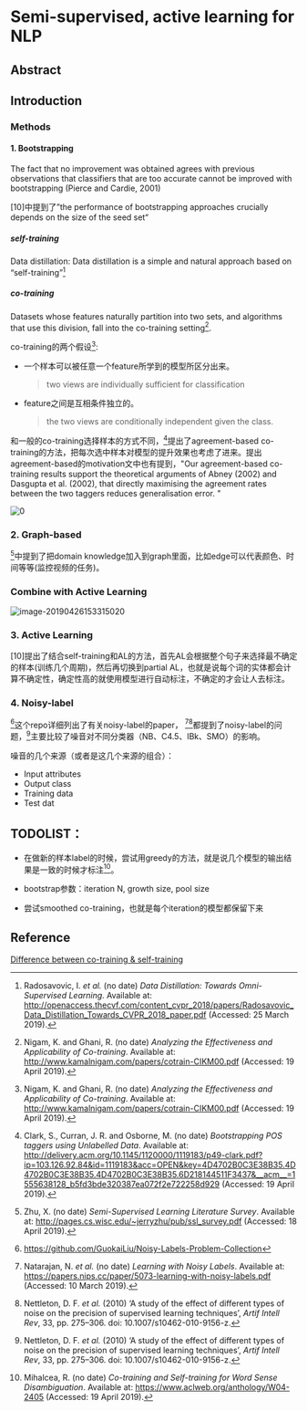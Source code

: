 # Semi-supervised, active learning for NLP

## Abstract



## Introduction



### Methods

#### 1. Bootstrapping



The fact that no improvement was obtained agrees with previous observations that classifiers that are too accurate cannot be improved with bootstrapping (Pierce and Cardie, 2001)

[10]中提到了”the performance of bootstrapping approaches crucially depends on the size of the seed set“

##### self-training

Data distillation: Data distillation is a simple and natural approach based on “self-training”[^1]



##### co-training

Datasets whose features naturally partition into two sets, and algorithms that use this division, fall into the co-training setting[^3].

co-training的两个假设[^3]:

- 一个样本可以被任意一个feature所学到的模型所区分出来。

  > two views are individually sufficient for classification
- feature之间是互相条件独立的。

  > the two views are conditionally independent given the class.

和一般的co-training选择样本的方式不同，[^4]提出了agreement-based co-training的方法，把每次选中样本对模型的提升效果也考虑了进来。提出agreement-based的motivation文中也有提到，"Our agreement-based co-training results support the theoretical arguments of Abney (2002) and Dasgupta et al. (2002), that directly maximising the agreement rates between the two taggers reduces generalisation error. "

![0](https://ws4.sinaimg.cn/large/006tNc79ly1g2g1k05zjbj30d908k0ud.jpg)



### 2. Graph-based

 [^6]中提到了把domain knowledge加入到graph里面，比如edge可以代表颜色、时间等等(监控视频的任务)。

### Combine with Active Learning

![image-20190426153315020](https://ws4.sinaimg.cn/large/006tNc79ly1g2g2mojmmpj30fr07ndgm.jpg)





### 3. Active Learning

[10]提出了结合self-training和AL的方法，首先AL会根据整个句子来选择最不确定的样本(训练几个周期)，然后再切换到partial AL，也就是说每个词的实体都会计算不确定性，确定性高的就使用模型进行自动标注，不确定的才会让人去标注。



### 4. Noisy-label

 [^13]这个repo详细列出了有关noisy-label的paper， [^11][^12]都提到了noisy-label的问题，[^12]主要比较了噪音对不同分类器（NB、C4.5、IBk、SMO）的影响。

噪音的几个来源（或者是这几个来源的组合）：

- Input attributes
- Output class
- Training data
- Test dat



## TODOLIST：

- 在做新的样本label的时候，尝试用greedy的方法，就是说几个模型的输出结果是一致的时候才标注[^2]。

- bootstrap参数：iteration N, growth size, pool size

- 尝试smoothed co-training，也就是每个iteration的模型都保留下来

  

## Reference



[Difference between co-training & self-training](https://www.quora.com/Whats-the-difference-between-co-training-and-self-training-in-semi-supervised-learning-2)



[^1]: Radosavovic, I. *et al.* (no date) *Data Distillation: Towards Omni-Supervised Learning*. Available at: http://openaccess.thecvf.com/content_cvpr_2018/papers/Radosavovic_Data_Distillation_Towards_CVPR_2018_paper.pdf (Accessed: 25 March 2019).

[^2 ]: Mihalcea, R. (no date) *Co-training and Self-training for Word Sense Disambiguation*. Available at: https://www.aclweb.org/anthology/W04-2405 (Accessed: 19 April 2019).
[^3]:Nigam, K. and Ghani, R. (no date) *Analyzing the Effectiveness and Applicability of Co-training*. Available at: http://www.kamalnigam.com/papers/cotrain-CIKM00.pdf (Accessed: 19 April 2019).
[^4]: Clark, S., Curran, J. R. and Osborne, M. (no date) *Bootstrapping POS taggers using Unlabelled Data*. Available at: http://delivery.acm.org/10.1145/1120000/1119183/p49-clark.pdf?ip=103.126.92.84&id=1119183&acc=OPEN&key=4D4702B0C3E38B35.4D4702B0C3E38B35.4D4702B0C3E38B35.6D218144511F3437&__acm__=1555638128_b5fd3bde320387ea072f2e722258d929 (Accessed: 19 April 2019).
[^5]:http://www.cs.upc.edu/~horacio/snlp/bootstrapping-slides2012.pdf  不错的一个PPT
[^6]:Zhu, X. (no date) *Semi-Supervised Learning Literature Survey*. Available at: http://pages.cs.wisc.edu/~jerryzhu/pub/ssl_survey.pdf (Accessed: 18 April 2019).
[^7 ]: (bootstrap相关的很好的blog)[http://ruder.io/semi-supervised/index.html#selfensembling]

[^8]: Edu, M., Minton, S. and Knoblock, C. A. (no date) Active + Semi-Supervised Learning = Robust Multi-View Learning Ion Muslea. Available at: http://usc-isi-i2.github.io/papers/muslea02-icml-robust.pdf (Accessed: 26 April 2019).
[^9]: A two-phase hybrid of semi-supervised and active learning approach for sequence labeling 没找到下载的地方
[^10]: Tomanek, K. and Hahn, U. (2009) *Semi-Supervised Active Learning for Sequence Labeling*, *ACL and AFNLP*. Available at: http://delivery.acm.org/10.1145/1700000/1690291/p1039-tomanek.pdf?ip=103.126.92.84&id=1690291&acc=OPEN&key=4D4702B0C3E38B35.4D4702B0C3E38B35.4D4702B0C3E38B35.6D218144511F3437&__acm__=1556265333_8e311e382c00fed597997ea21ab2944a (Accessed: 26 April 2019).
[^11]: Natarajan, N. *et al.* (no date) *Learning with Noisy Labels*. Available at: https://papers.nips.cc/paper/5073-learning-with-noisy-labels.pdf (Accessed: 10 March 2019).
[^12]:Nettleton, D. F. *et al.* (2010) ‘A study of the effect of different types of noise on the precision of supervised learning techniques’, *Artif Intell Rev*, 33, pp. 275–306. doi: 10.1007/s10462-010-9156-z.
[^13]: https://github.com/GuokaiLiu/Noisy-Labels-Problem-Collection